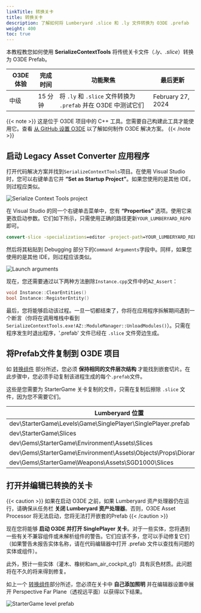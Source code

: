 ```yaml
---
linkTitle: 转换关卡
title: 转换关卡
description: 了解如何将 Lumberyard .slice 和 .ly 文件转换为 O3DE .prefab
weight: 400
toc: true
---
```


本教程教您如何使用 **SerializeContextTools** 将传统关卡文件（*.ly*、*.slice*）转换为 O3DE Prefab。

|O3DE 体验 |完成时间 | 功能聚焦                                             |最后更新 |
| - | - |--------------------------------------------------| - |
| 中级 |15 分钟 | 将 `.ly` 和 `.slice` 文件转换为 `.prefab` 并在 O3DE 中测试它们 | February 27, 2024 |

{{< note >}}
这是位于 O3DE 项目中的 C++ 工具。您需要自己构建此工具才能使用它。查看 [从 GitHub 设置 O3DE](/docs/welcome-guide/setup/setup-from-github/) 以了解如何制作 O3DE 解决方案。
{{< /note >}}

## 启动 Legacy Asset Converter 应用程序

打开代码解决方案并找到`SerializeContextTools`项目。在使用 Visual Studio 时，您可以右键单击它并 **“Set as Startup Project”**。如果您使用的是其他 IDE，则过程应类似。

![Serialize Context Tools project](/images/learning-guide/tutorials/lumberyard-to-o3de/serialize-context-tools.png)

在 Visual Studio 的同一个右键单击菜单中，您有 **“Properties”** 选项。使用它来更改启动参数。它们如下所示，只需使用正确的路径更新`YOUR_LUMBERYARD_REPO`即可。

```cmd
convert-slice -specializations=editor -project-path=YOUR_LUMBERYARD_REPO\dev\StarterGame -files=YOUR_LUMBERYARD_REPO\dev\StarterGame\Levels\*.ly -slices=YOUR_LUMBERYARD_REPO\dev\Gems\StarterGame\*.slice,YOUR_LUMBERYARD_REPO\dev\StarterGame\slices\*.slice
```

然后将其粘贴到 Debugging 部分下的`Command Arguments`字段中。同样，如果您使用的是其他 IDE，则过程应该类似。

![Launch arguments](/images/learning-guide/tutorials/lumberyard-to-o3de/serialize-context-tools-launch.png)

现在，您还需要通过以下两种方法删除`Instance.cpp`文件中的`AZ_Assert`：

```cpp
void Instance::ClearEntities()
bool Instance::RegisterEntity()
```

最后，您将能够启动该过程。一旦一切都结束了，你将在应用程序拆解期间遇到一个断言（你将在调用堆栈中看到 `SerializeContextTools.exe!AZ::ModuleManager::UnloadModules()`）。只需在程序发生时退出程序，'.prefab' 文件已经在 `.slice` 文件旁边生成。

## 将Prefab文件复制到 O3DE 项目

如 [转换组件](converting-components) 部分所述，您必须 **保持相同的文件层次结构** 才能找到嵌套切片。在此步骤中，您必须手动复制该进程生成的每个`.prefab`文件。

这些是您需要为 StarterGame 关卡复制的文件，只需在复制后擦除 `.slice` 文件，因为您不需要它们。

|Lumberyard 位置 |O3DE 位置 |
| - | - |
| dev\StarterGame\Levels\Game\SinglePlayer\SinglePlayer.prefab | YOUR_PROJECT\Levels\SinglePlayer\SinglePlayer.prefab |
| dev\StarterGame\Slices | YOUR_PROJECT\Slices |
| dev\Gems\StarterGame\Environment\Assets\Slices | YOUR_GEM\Assets\Slices |
| dev\Gems\StarterGame\Environment\Assets\Objects\Props\Diorama0*X*.prefab | YOUR_GEM\Assets\Objects\Props\Diorama0*X*.prefab |
| dev\Gems\StarterGame\Weapons\Assets\SGD1000\Slices | YOUR_GEM\Weapons\Assets\SGD1000\Slices |

## 打开并编辑已转换的关卡

{{< caution >}}
如果在启动 O3DE 之前，如果 Lumberyard 资产处理器仍在运行，请确保从任务栏 **关闭 Lumberyard 资产处理器**。否则，O3DE Asset Processor 将无法启动，您将无法打开嵌套的Prefab
{{< /caution >}}

现在您将能够 **启动 O3DE 并打开 SinglePlayer 关卡**。对于一些实体，您将遇到一些有关不兼容组件或未解析组件的警告。它们应该不多，您可以手动修复它们（如果警告未报告实体名称，请在代码编辑器中打开 .prefab 文件以查找有问题的实体或组件）。

此外，预计一些实体（灌木、橡树和am_air_cockpit_g1）具有灰色材质。此问题将在不久的将来得到修复。

如上一个 [转换组件](converting-components)部分所述，您必须在关卡中 **自己添加照明** 并在编辑器设置中展开 Perspective Far Plane（透视远平面）以获得以下结果。

![StarterGame level prefab](/images/learning-guide/tutorials/lumberyard-to-o3de/starter-game-prefab.png)

